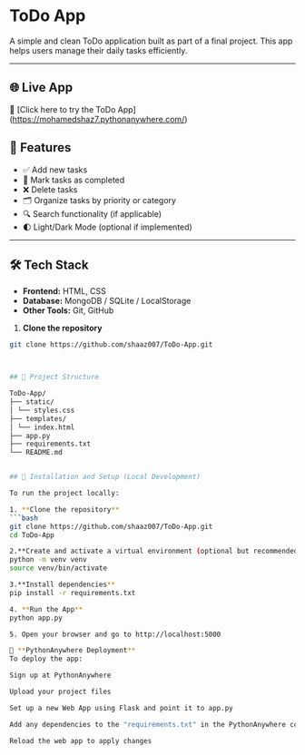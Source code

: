 #  ToDo App

A simple and clean ToDo application built as part of a final project. This app helps users manage their daily tasks efficiently.

---

## 🌐 Live App

🔗 [Click here to try the ToDo App] (https://mohamedshaz7.pythonanywhere.com/)
## 🚀 Features

- ✅ Add new tasks
- 📌 Mark tasks as completed
- ❌ Delete tasks
- 🗂️ Organize tasks by priority or category
- 🔍 Search functionality (if applicable)
- 🌓 Light/Dark Mode (optional if implemented)

---

## 🛠️ Tech Stack

- **Frontend:** HTML, CSS 
- **Database:** MongoDB / SQLite / LocalStorage  
- **Other Tools:** Git, GitHub

1. **Clone the repository**
```bash
git clone https://github.com/shaaz007/ToDo-App.git



## 📂 Project Structure

ToDo-App/
├── static/
│ └── styles.css
├── templates/
│ └── index.html
├── app.py
├── requirements.txt
└── README.md


## 🚀 Installation and Setup (Local Development)

To run the project locally:

1. **Clone the repository**
```bash
git clone https://github.com/shaaz007/ToDo-App.git
cd ToDo-App

2.**Create and activate a virtual environment (optional but recommended)**
python -m venv venv
source venv/bin/activate

3.**Install dependencies**
pip install -r requirements.txt

4. **Run the App**
python app.py

5. Open your browser and go to http://localhost:5000

🐍 **PythonAnywhere Deployment**
To deploy the app:

Sign up at PythonAnywhere

Upload your project files

Set up a new Web App using Flask and point it to app.py

Add any dependencies to the "requirements.txt" in the PythonAnywhere console

Reload the web app to apply changes









